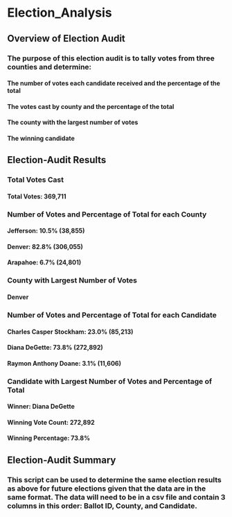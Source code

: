 # Election_Analysis
## Overview of Election Audit
### The purpose of this election audit is to tally votes from three counties and determine:
#### The number of votes each candidate received and the percentage of the total
#### The votes cast by county and the percentage of the total
#### The county with the largest number of votes
#### The winning candidate
## Election-Audit Results
### Total Votes Cast
#### Total Votes: 369,711
### Number of Votes and Percentage of Total for each County
#### Jefferson: 10.5% (38,855)
#### Denver: 82.8% (306,055)
#### Arapahoe: 6.7% (24,801)
### County with Largest Number of Votes
#### Denver
### Number of Votes and Percentage of Total for each Candidate
#### Charles Casper Stockham: 23.0% (85,213)
#### Diana DeGette: 73.8% (272,892)
#### Raymon Anthony Doane: 3.1% (11,606)
### Candidate with Largest Number of Votes and Percentage of Total
#### Winner: Diana DeGette
#### Winning Vote Count: 272,892
#### Winning Percentage: 73.8%
## Election-Audit Summary
### This script can be used to determine the same election results as above for future elections given that the data are in the same format. The data will need to be in a csv file and contain 3 columns in this order: Ballot ID, County, and Candidate. 
